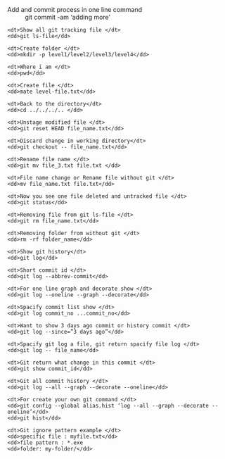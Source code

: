 <!DOCTYPE html>
<html>
<head>
	<title></title>
</head>
<body>

<dl>
	<dt>Add and commit process in one line command </dt>
	<dd>git commit -am ‘adding more’</dd>
	
	<dt>Show all git tracking file </dt>
	<dd>git ls-file</dd>
	
	<dt>Create folder </dt>
	<dd>mkdir -p level1/level2/level3/level4</dd>
	
	<dt>Where i am </dt>
	<dd>pwd</dd>
	
	<dt>Create file </dt>
	<dd>mate level-file.txt</dd>
	
	<dt>Back to the directory</dt>
	<dd>cd ../../../.. </dd>
	
	<dt>Unstage modified file </dt>
	<dd>git reset HEAD file_name.txt</dd>
	
	<dt>Discard change in working directory</dt>
	<dd>git checkout -- file_name.txt</dd>
	
	<dt>Rename file name </dt>
	<dd>git mv file_3.txt file.txt </dd>
	
	<dt>File name change or Rename file without git </dt>
	<dd>mv file_name.txt file.txt</dd>
	
	<dt>Now you see one file deleted and untracked file </dt>
	<dd>git status</dd>
	
	<dt>Removing file from git ls-file </dt>
	<dd>git rm file_name.txt</dd>
	
	<dt>Removing folder from without git </dt>
	<dd>rm -rf folder_name</dd>
	
	<dt>Show git history</dt>
	<dd>git log</dd>
	
	<dt>Short commit id </dt>
	<dd>git log --abbrev-commit</dd>
	
	<dt>For one line graph and decorate show </dt>
	<dd>git log --oneline --graph --decorate</dd>
	
	<dt>Spacify commit list show </dt>
	<dd>git log commit_no ...commit_no</dd>
	
	<dt>Want to show 3 days ago commit or history commit </dt>
	<dd>git log --since=”3 days ago”</dd>
	
	<dt>Spacify git log a file, git return spacify file log </dt>
	<dd>git log -- file_name</dd>
	
	<dt>Git return what change in this commit </dt>
	<dd>git show commit_id</dd>
	
	<dt>Git all commit history </dt>
	<dd>git log --all --graph --decorate --oneline</dd>
	
	<dt>For create your own git command </dt>
	<dd>git config --global alias.hist ‘log --all --graph --decorate --oneline’</dd>
	<dd>git hist</dd>
	
	<dt>Git ignore pattern example </dt>
	<dd>specific file : myfile.txt</dd>
	<dd>file pattern : *.exe
	<dd>folder: my-folder/</dd>
</dl>


</body>
</html>
